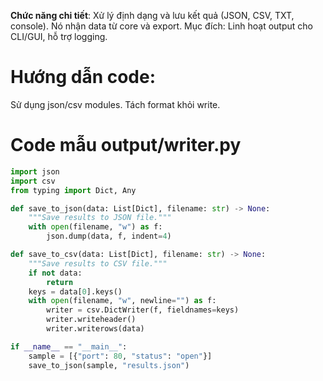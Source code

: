 **Chức năng chi tiết**: Xử lý định dạng và lưu kết quả (JSON, CSV, TXT, console). Nó nhận data từ core và export. Mục đích: Linh hoạt output cho CLI/GUI, hỗ trợ logging.

# Hướng dẫn code:

Sử dụng json/csv modules. Tách format khỏi write.

# Code mẫu output/writer.py
```python
import json
import csv
from typing import Dict, Any

def save_to_json(data: List[Dict], filename: str) -> None:
    """Save results to JSON file."""
    with open(filename, "w") as f:
        json.dump(data, f, indent=4)

def save_to_csv(data: List[Dict], filename: str) -> None:
    """Save results to CSV file."""
    if not data:
        return
    keys = data[0].keys()
    with open(filename, "w", newline="") as f:
        writer = csv.DictWriter(f, fieldnames=keys)
        writer.writeheader()
        writer.writerows(data)

if __name__ == "__main__":
    sample = [{"port": 80, "status": "open"}]
    save_to_json(sample, "results.json")
```